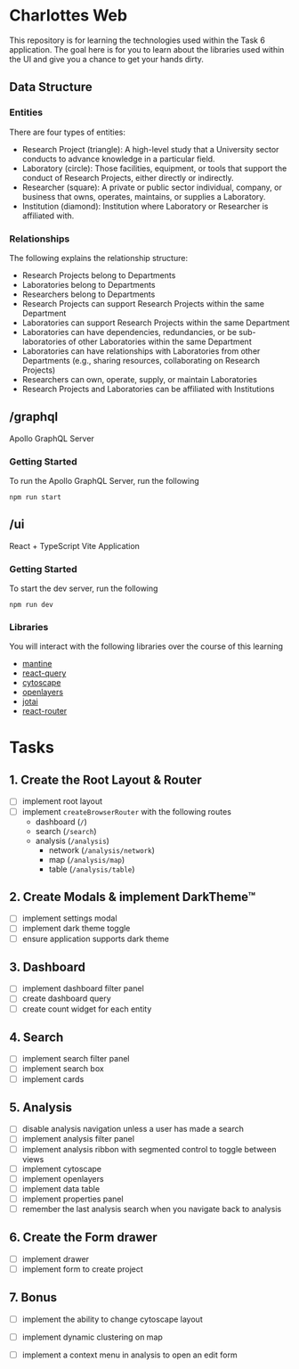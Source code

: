 # Charlottes Web

This repository is for learning the technologies used within the Task 6 application. The goal here is for you to learn about the libraries used within the UI and give you a chance to get your hands dirty.

## Data Structure

### Entities

There are four types of entities:
- Research Project (triangle): A high-level study that a University sector conducts to advance knowledge in a particular field.
- Laboratory (circle): Those facilities, equipment, or tools that support the conduct of Research Projects, either directly or indirectly.
- Researcher (square): A private or public sector individual, company, or business that owns, operates, maintains, or supplies a Laboratory.
- Institution (diamond): Institution where Laboratory or Researcher is affiliated with.

### Relationships

The following explains the relationship structure:
- Research Projects belong to Departments
- Laboratories belong to Departments
- Researchers belong to Departments
- Research Projects can support Research Projects within the same Department
- Laboratories can support Research Projects within the same Department
- Laboratories can have dependencies, redundancies, or be sub-laboratories of other Laboratories within the same Department
- Laboratories can have relationships with Laboratories from other Departments (e.g., sharing resources, collaborating on Research Projects)
- Researchers can own, operate, supply, or maintain Laboratories
- Research Projects and Laboratories can be affiliated with Institutions

## /graphql

Apollo GraphQL Server

### Getting Started

To run the Apollo GraphQL Server, run the following
```
npm run start
```

## /ui

React + TypeScript Vite Application

### Getting Started

To start the dev server, run the following
```
npm run dev
```

### Libraries

You will interact with the following libraries over the course of this learning
- [mantine](https://mantine.dev/)
- [react-query](https://tanstack.com/query/latest)
- [cytoscape](https://js.cytoscape.org/)
- [openlayers](https://openlayers.org/)
- [jotai](https://jotai.org/)
- [react-router](https://reactrouter.com/6.30.0)

# Tasks

## 1. Create the Root Layout & Router

- [ ] implement root layout
- [ ] implement `createBrowserRouter` with the following routes
  - dashboard (`/`)
  - search (`/search`)
  - analysis (`/analysis`)
    - network (`/analysis/network`)
    - map (`/analysis/map`)
    - table (`/analysis/table`)

## 2. Create Modals & implement DarkTheme™

- [ ] implement settings modal
- [ ] implement dark theme toggle
- [ ] ensure application supports dark theme

## 3. Dashboard

- [ ] implement dashboard filter panel
- [ ] create dashboard query
- [ ] create count widget for each entity

## 4. Search

- [ ] implement search filter panel
- [ ] implement search box
- [ ] implement cards

## 5. Analysis

- [ ] disable analysis navigation unless a user has made a search
- [ ] implement analysis filter panel
- [ ] implement analysis ribbon with segmented control to toggle between views 
- [ ] implement cytoscape
- [ ] implement openlayers
- [ ] implement data table
- [ ] implement properties panel
- [ ] remember the last analysis search when you navigate back to analysis

## 6. Create the Form drawer

- [ ] implement drawer
- [ ] implement form to create project

## 7. Bonus

- [ ] implement the ability to change cytoscape layout
- [ ] implement dynamic clustering on map
- [ ] implement a context menu in analysis to open an edit form


